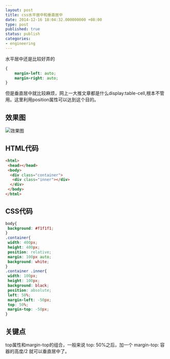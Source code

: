 ```yaml
---
layout: post
title: css水平居中和垂直居中
date: 2014-12-16 18:04:32.000000000 +08:00
type: post
published: true
status: publish
categories:
- engineering
---
```

水平居中还是比较好弄的

```css
{
    margin-left: auto;
    margin-right: auto;
}
```

但是垂直居中就比较麻烦，网上一大推文章都是什么display:table-cell,根本不管用。这里利用position属性可以达到这个目的。
## 效果图
![效果图](https://og5r5kasb.qnssl.com/wp-content/uploads/2014/12/16541418724107.png)
## HTML代码

```html
<html>
 <head></head>
 <body> 
  <div class="container"> 
   <div class="inner"></div> 
  </div> 
 </body>
</html>
```

## CSS代码

```css
body{
 background: #f1f1f1;
}
.container{
 width: 400px;
 height: 400px;
 position: relative;
 margin: 100px auto;
 background: white;
}
.container .inner{
 width: 100px;
 height: 100px;
 background: black;
 position: absolute;
 left: 50%;
 margin-left: -50px;
 top: 50%;
 margin-top: -50px;
}
```

## 关键点
top属性和margin-top的组合，一般来说 top: 50%之后，加一个 margin-top: 容器的高度/2 就可以垂直居中了。